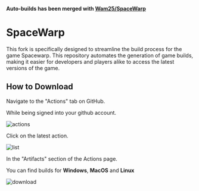 **Auto-builds has been merged with [Wam25/SpaceWarp](https://github.com/Wam25/SpaceWarp)**

# SpaceWarp

This fork is specifically designed to streamline the build process for the game Spacewarp. This repository automates the generation of game builds, making it easier for developers and players alike to access the latest versions of the game.

## How to Download

Navigate to the "Actions" tab on GitHub.

While being signed into your github account.

![actions](https://api.serversmp.xyz/upload/646b8e26a7fc256b12beb629.png)

Click on the latest action.

![list](https://api.serversmp.xyz/upload/646b8e6da7fc256b12beb632.png)

In the "Artifacts" section of the Actions page.

You can find builds for **Windows**, **MacOS** and **Linux**

![download](https://api.serversmp.xyz/upload/646b8eafa7fc256b12beb638.png)
